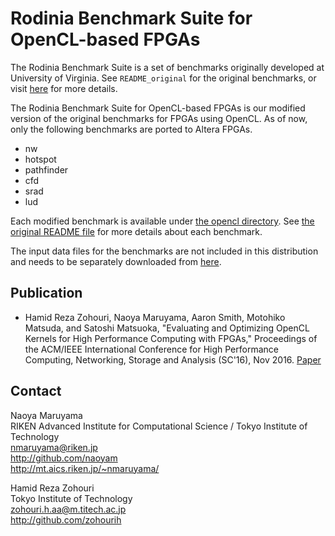 # Rodinia Benchmark Suite for OpenCL-based FPGAs

The Rodinia Benchmark Suite is a set of benchmarks originally developed at University of Virginia. See `README_original` for the original benchmarks, or visit [here](https://www.cs.virginia.edu/~skadron/wiki/rodinia/index.php) for more details.

The Rodinia Benchmark Suite for OpenCL-based FPGAs is our modified version of the original benchmarks for FPGAs using OpenCL. As of now, only the following benchmarks are ported to Altera FPGAs.

- nw
- hotspot
- pathfinder
- cfd
- srad
- lud

Each modified benchmark is available under [the opencl directory](opencl). See [the original README file](README_original) for more details about each benchmark.

The input data files for the benchmarks are not included in this distribution and needs to be separately downloaded from [here](https://www.cs.virginia.edu/~skadron/wiki/rodinia/index.php).

## Publication

- Hamid Reza Zohouri, Naoya Maruyama, Aaron Smith, Motohiko Matsuda, and Satoshi Matsuoka, "Evaluating and Optimizing OpenCL Kernels for High Performance Computing with FPGAs," Proceedings of the ACM/IEEE International Conference for High Performance Computing, Networking, Storage and Analysis (SC'16), Nov 2016. [Paper](http://dl.acm.org/ft_gateway.cfm?id=3014951&ftid=1810066&dwn=1&CFID=863386528&CFTOKEN=11866610)

## Contact

Naoya Maruyama <br />
RIKEN Advanced Institute for Computational Science / Tokyo Institute of Technology <br />
nmaruyama@riken.jp <br />
http://github.com/naoyam <br />
http://mt.aics.riken.jp/~nmaruyama/

Hamid Reza Zohouri <br />
Tokyo Institute of Technology <br />
zohouri.h.aa@m.titech.ac.jp <br />
http://github.com/zohourih

